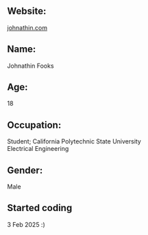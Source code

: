 ## Website:
[johnathin.com](https://johnathin.com/)

## Name:
  Johnathin Fooks
  
## Age:
  18
  
## Occupation:
  Student; California Polytechnic State University <br>
  Electrical Engineering
  
## Gender:
  Male
  
## Started coding
  3 Feb 2025 :)
